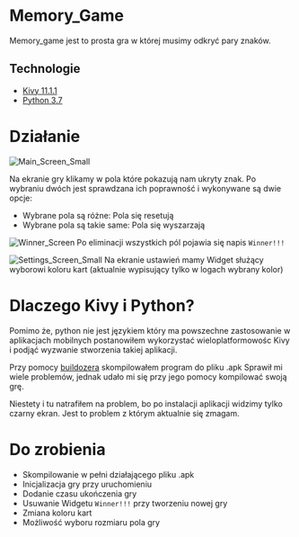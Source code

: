 # Memory_Game

Memory_game jest to prosta gra w której musimy odkryć pary znaków.

## Technologie
* [Kivy 11.1.1](https://kivy.org/#download)
* [Python 3.7](https://www.python.org/) 

# Działanie
![Main_Screen_Small](https://user-images.githubusercontent.com/21986555/76655833-862b1600-656e-11ea-87ca-961b07c42283.png) 

Na ekranie gry klikamy w pola które pokazują nam ukryty znak. Po wybraniu dwóch jest sprawdzana ich poprawność i wykonywane są dwie opcje:
- Wybrane pola są różne: Pola się resetują
- Wybrane pola są takie same: Pola się wyszarzają

![Winner_Screen](https://user-images.githubusercontent.com/21986555/76657089-516c8e00-6571-11ea-8a82-f282ed5a9ccf.png)
Po eliminacji wszystkich pól pojawia się napis `Winner!!!`

![Settings_Screen_Small](https://user-images.githubusercontent.com/21986555/76655829-85927f80-656e-11ea-9d7b-66ee34dac68a.png)
Na ekranie ustawień mamy Widget służący wyborowi koloru kart (aktualnie wypisujący tylko w logach wybrany kolor)

# Dlaczego Kivy i Python?
Pomimo że, python nie jest językiem który ma powszechne zastosowanie w aplikacjach mobilnych postanowiłem wykorzystać wieloplatformowośc Kivy i podjąć wyzwanie stworzenia takiej aplikacji.

Przy pomocy [buildozera](github.com/kivy/buildozer) skompilowałem program do pliku .apk
Sprawił mi wiele problemów, jednak udało mi się przy jego pomocy kompilować swoją grę.

Niestety i tu natrafiłem na problem, bo po instalacji aplikacji widzimy tylko czarny ekran. 
Jest to problem z którym aktualnie się zmagam.

# Do zrobienia
- Skompilowanie w pełni działającego pliku .apk
- Inicjalizacja gry przy uruchomieniu
- Dodanie czasu ukończenia gry
- Usuwanie Widgetu `Winner!!!` przy tworzeniu nowej gry
- Zmiana koloru kart
- Możliwość wyboru rozmiaru pola gry
